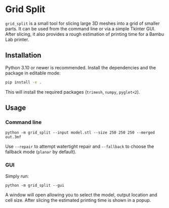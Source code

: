 # Grid Split

`grid_split` is a small tool for slicing large 3D meshes into a grid of
smaller parts. It can be used from the command line or via a simple Tkinter
GUI. After slicing, it also provides a rough estimation of printing time for a
Bambu Lab printer.

## Installation

Python 3.10 or newer is recommended. Install the dependencies and the package
in editable mode:

```bash
pip install -e .
```

This will install the required packages (`trimesh`, `numpy`, `pyglet<2`).

## Usage

### Command line

```
python -m grid_split --input model.stl --size 250 250 250 --merged out.3mf
```

Use `--repair` to attempt watertight repair and `--fallback` to choose the
fallback mode (`planar` by default).

### GUI

Simply run:

```
python -m grid_split --gui
```

A window will open allowing you to select the model, output location and cell
size. After slicing the estimated printing time is shown in a popup.

